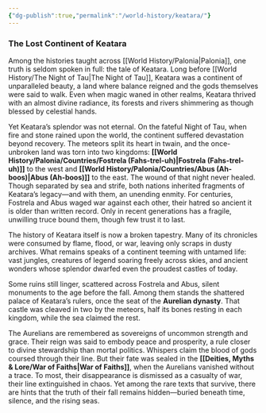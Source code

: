```yaml
---
{"dg-publish":true,"permalink":"/world-history/keatara/"}
---
```



### **The Lost Continent of Keatara**

Among the histories taught across [[World History/Palonia\|Palonia]], one truth is seldom spoken in full: the tale of Keatara. Long before [[World History/The Night of Tau\|The Night of Tau]], Keatara was a continent of unparalleled beauty, a land where balance reigned and the gods themselves were said to walk. Even when magic waned in other realms, Keatara thrived with an almost divine radiance, its forests and rivers shimmering as though blessed by celestial hands.

Yet Keatara’s splendor was not eternal. On the fateful Night of Tau, when fire and stone rained upon the world, the continent suffered devastation beyond recovery. The meteors split its heart in twain, and the once-unbroken land was torn into two kingdoms: **[[World History/Palonia/Countries/Fostrela (Fahs-trel-uh)\|Fostrela (Fahs-trel-uh)]]** to the west and **[[World History/Palonia/Countries/Abus (Ah-boos)\|Abus (Ah-boos)]]** to the east. The wound of that night never healed. Though separated by sea and strife, both nations inherited fragments of Keatara’s legacy—and with them, an unending enmity. For centuries, Fostrela and Abus waged war against each other, their hatred so ancient it is older than written record. Only in recent generations has a fragile, unwilling truce bound them, though few trust it to last.

The history of Keatara itself is now a broken tapestry. Many of its chronicles were consumed by flame, flood, or war, leaving only scraps in dusty archives. What remains speaks of a continent teeming with untamed life: vast jungles, creatures of legend soaring freely across skies, and ancient wonders whose splendor dwarfed even the proudest castles of today.

Some ruins still linger, scattered across Fostrela and Abus, silent monuments to the age before the fall. Among them stands the shattered palace of Keatara’s rulers, once the seat of the **Aurelian dynasty**. That castle was cleaved in two by the meteors, half its bones resting in each kingdom, while the sea claimed the rest.

The Aurelians are remembered as sovereigns of uncommon strength and grace. Their reign was said to embody peace and prosperity, a rule closer to divine stewardship than mortal politics. Whispers claim the blood of gods coursed through their line. But their fate was sealed in the **[[Deities, Myths & Lore/War of Faiths\|War of Faiths]]**, when the Aurelians vanished without a trace. To most, their disappearance is dismissed as a casualty of war, their line extinguished in chaos. Yet among the rare texts that survive, there are hints that the truth of their fall remains hidden—buried beneath time, silence, and the rising seas.